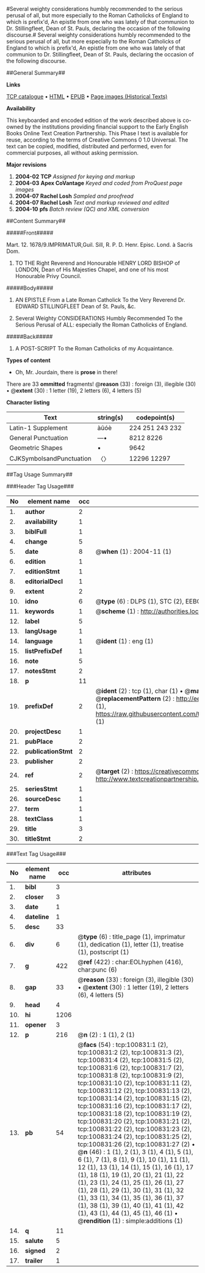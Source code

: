 #Several weighty considerations humbly recommended to the serious perusal of all, but more especially to the Roman Catholicks of England to which is prefix'd, An epistle from one who was lately of that communion to Dr. Stillingfleet, Dean of St. Pauls, declaring the occasion of the following discourse.#
Several weighty considerations humbly recommended to the serious perusal of all, but more especially to the Roman Catholicks of England to which is prefix'd, An epistle from one who was lately of that communion to Dr. Stillingfleet, Dean of St. Pauls, declaring the occasion of the following discourse.

##General Summary##

**Links**

[TCP catalogue](http://www.ota.ox.ac.uk/tcp/)  • 
[HTML](http://tei.it.ox.ac.uk/tcp/Texts-HTML/free/A58/A58738.html)  • 
[EPUB](http://tei.it.ox.ac.uk/tcp/Texts-EPUB/free/A58/A58738.epub) • 
[Page images (Historical Texts)](https://data.historicaltexts.jisc.ac.uk/view?pubId=eebo-13620203e&pageId=eebo-13620203e-100831-1)

**Availability**

This keyboarded and encoded edition of the
	       work described above is co-owned by the institutions
	       providing financial support to the Early English Books
	       Online Text Creation Partnership. This Phase I text is
	       available for reuse, according to the terms of Creative
	       Commons 0 1.0 Universal. The text can be copied,
	       modified, distributed and performed, even for
	       commercial purposes, all without asking permission.

**Major revisions**

1. __2004-02__ __TCP__ *Assigned for keying and markup*
1. __2004-03__ __Apex CoVantage__ *Keyed and coded from ProQuest page images*
1. __2004-07__ __Rachel Losh__ *Sampled and proofread*
1. __2004-07__ __Rachel Losh__ *Text and markup reviewed and edited*
1. __2004-10__ __pfs__ *Batch review (QC) and XML conversion*

##Content Summary##

#####Front#####

Mart. 12. 1678/9.IMPRIMATUR,Guil. Sill, R. P. D. Henr. Episc. Lond. à Sacris Dom.
1. TO THE Right Reverend and Honourable HENRY LORD BISHOP of LONDON, Dean of His Majesties Chapel, and one of his most Honourable Privy Council.

#####Body#####

1. AN EPISTLE From a Late Roman Catholick To the Very Reverend Dr. EDWARD STILLINGFLEET Dean of St. Pauls, &c.

1. Several Weighty CONSIDERATIONS Humbly Recommended To the Serious Perusal of ALL: especially the Roman Catholicks of England.

#####Back#####

1. A POST-SCRIPT To the Roman Catholicks of my Acquaintance.

**Types of content**

  * Oh, Mr. Jourdain, there is **prose** in there!

There are 33 **ommitted** fragments! 
 @__reason__ (33) : foreign (3), illegible (30)  •  @__extent__ (30) : 1 letter (19), 2 letters (6), 4 letters (5)

**Character listing**


|Text|string(s)|codepoint(s)|
|---|---|---|
|Latin-1 Supplement|àûóè|224 251 243 232|
|General Punctuation|—•|8212 8226|
|Geometric Shapes|▪|9642|
|CJKSymbolsandPunctuation|〈〉|12296 12297|

##Tag Usage Summary##

###Header Tag Usage###

|No|element name|occ|attributes|
|---|---|---|---|
|1.|__author__|2||
|2.|__availability__|1||
|3.|__biblFull__|1||
|4.|__change__|5||
|5.|__date__|8| @__when__ (1) : 2004-11 (1)|
|6.|__edition__|1||
|7.|__editionStmt__|1||
|8.|__editorialDecl__|1||
|9.|__extent__|2||
|10.|__idno__|6| @__type__ (6) : DLPS (1), STC (2), EEBO-CITATION (1), OCLC (1), VID (1)|
|11.|__keywords__|1| @__scheme__ (1) : http://authorities.loc.gov/ (1)|
|12.|__label__|5||
|13.|__langUsage__|1||
|14.|__language__|1| @__ident__ (1) : eng (1)|
|15.|__listPrefixDef__|1||
|16.|__note__|5||
|17.|__notesStmt__|2||
|18.|__p__|11||
|19.|__prefixDef__|2| @__ident__ (2) : tcp (1), char (1)  •  @__matchPattern__ (2) : ([0-9\-]+):([0-9IVX]+) (1), (.+) (1)  •  @__replacementPattern__ (2) : http://eebo.chadwyck.com/downloadtiff?vid=$1&page=$2 (1), https://raw.githubusercontent.com/textcreationpartnership/Texts/master/tcpchars.xml#$1 (1)|
|20.|__projectDesc__|1||
|21.|__pubPlace__|2||
|22.|__publicationStmt__|2||
|23.|__publisher__|2||
|24.|__ref__|2| @__target__ (2) : https://creativecommons.org/publicdomain/zero/1.0/ (1), http://www.textcreationpartnership.org/docs/. (1)|
|25.|__seriesStmt__|1||
|26.|__sourceDesc__|1||
|27.|__term__|1||
|28.|__textClass__|1||
|29.|__title__|3||
|30.|__titleStmt__|2||


###Text Tag Usage###

|No|element name|occ|attributes|
|---|---|---|---|
|1.|__bibl__|3||
|2.|__closer__|3||
|3.|__date__|1||
|4.|__dateline__|1||
|5.|__desc__|33||
|6.|__div__|6| @__type__ (6) : title_page (1), imprimatur (1), dedication (1), letter (1), treatise (1), postscript (1)|
|7.|__g__|422| @__ref__ (422) : char:EOLhyphen (416), char:punc (6)|
|8.|__gap__|33| @__reason__ (33) : foreign (3), illegible (30)  •  @__extent__ (30) : 1 letter (19), 2 letters (6), 4 letters (5)|
|9.|__head__|4||
|10.|__hi__|1206||
|11.|__opener__|3||
|12.|__p__|216| @__n__ (2) : 1 (1), 2 (1)|
|13.|__pb__|54| @__facs__ (54) : tcp:100831:1 (2), tcp:100831:2 (2), tcp:100831:3 (2), tcp:100831:4 (2), tcp:100831:5 (2), tcp:100831:6 (2), tcp:100831:7 (2), tcp:100831:8 (2), tcp:100831:9 (2), tcp:100831:10 (2), tcp:100831:11 (2), tcp:100831:12 (2), tcp:100831:13 (2), tcp:100831:14 (2), tcp:100831:15 (2), tcp:100831:16 (2), tcp:100831:17 (2), tcp:100831:18 (2), tcp:100831:19 (2), tcp:100831:20 (2), tcp:100831:21 (2), tcp:100831:22 (2), tcp:100831:23 (2), tcp:100831:24 (2), tcp:100831:25 (2), tcp:100831:26 (2), tcp:100831:27 (2)  •  @__n__ (46) : 1 (1), 2 (1), 3 (1), 4 (1), 5 (1), 6 (1), 7 (1), 8 (1), 9 (1), 10 (1), 11 (1), 12 (1), 13 (1), 14 (1), 15 (1), 16 (1), 17 (1), 18 (1), 19 (1), 20 (1), 21 (1), 22 (1), 23 (1), 24 (1), 25 (1), 26 (1), 27 (1), 28 (1), 29 (1), 30 (1), 31 (1), 32 (1), 33 (1), 34 (1), 35 (1), 36 (1), 37 (1), 38 (1), 39 (1), 40 (1), 41 (1), 42 (1), 43 (1), 44 (1), 45 (1), 46 (1)  •  @__rendition__ (1) : simple:additions (1)|
|14.|__q__|11||
|15.|__salute__|5||
|16.|__signed__|2||
|17.|__trailer__|1||
